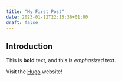 ```yaml
---
title: "My First Post"
date: 2023-01-12T22:15:36+01:00
draft: false
---
```


## Introduction

This is **bold** text, and this is *emphasized* text.

Visit the [Hugo](https://gohugo.io) website!    